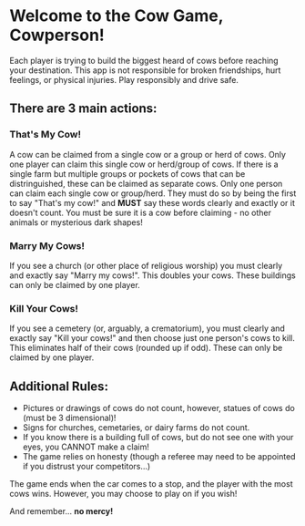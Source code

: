 # Welcome to the Cow Game, Cowperson!

Each player is trying to build the biggest heard of cows before reaching your destination. This app is not responsible for broken friendships, hurt feelings, or physical injuries. Play responsibly and drive safe.

## There are 3 main actions:

### That's My Cow!

A cow can be claimed from a single cow or a group or herd of cows. Only one player can claim this single cow or herd/group of cows. If there is a single farm but multiple groups or pockets of cows that can be distringuished, these can be claimed as separate cows. Only one person can claim each single cow or group/herd. They must do so by being the first to say "That's my cow!" and **MUST** say these words clearly and exactly or it doesn't count. You must be sure it is a cow before claiming - no other animals or mysterious dark shapes!

### Marry My Cows!

If you see a church (or other place of religious worship) you must clearly and exactly say "Marry my cows!". This doubles your cows. These buildings can only be claimed by one player.

### Kill Your Cows!

If you see a cemetery (or, arguably, a crematorium), you must clearly and exactly say "Kill your cows!" and then choose just one person's cows to kill. This eliminates half of their cows (rounded up if odd). These can only be claimed by one player.

## Additional Rules:

- Pictures or drawings of cows do not count, however, statues of cows do (must be 3 dimensional)!
- Signs for churches, cemetaries, or dairy farms do not count.
- If you know there is a building full of cows, but do not see one with your eyes, you CANNOT make a claim!
- The game relies on honesty (though a referee may need to be appointed if you distrust your competitors...)

The game ends when the car comes to a stop, and the player with the most cows wins. However, you may choose to play on if you wish!

And remember... **no mercy!**

